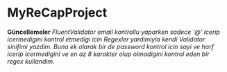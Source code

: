 # MyReCapProject

**Güncellemeler**
*FluentValidator email kontrollu yaparken sadece '@' icerip icermedigini kontrol etmedigi icin Regexler yardimiyla kendi Validator sinifimi yazdim. 
Buna ek olarak bir de password kontrol icin sayi ve harf icerip icermedigini ve en az 8 karakter olup olmadigini kontrol eden bir regex kullandim.*
